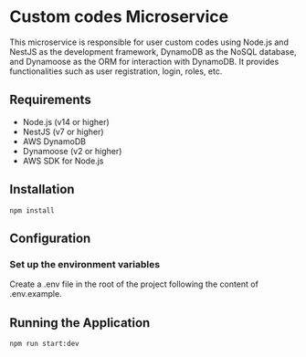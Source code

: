 # Custom codes Microservice

This microservice is responsible for user custom codes using Node.js and NestJS as the development framework, DynamoDB
as the NoSQL database, and Dynamoose as the ORM for interaction with DynamoDB. It provides functionalities such as user
registration, login, roles, etc.

## Requirements

- Node.js (v14 or higher)
- NestJS (v7 or higher)
- AWS DynamoDB
- Dynamoose (v2 or higher)
- AWS SDK for Node.js

## Installation

    npm install

## Configuration

### Set up the environment variables

Create a .env file in the root of the project following the content of .env.example.

## Running the Application

    npm run start:dev

